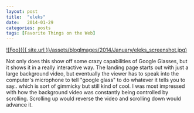 ```yaml
---
layout: post
title:  "eleks"
date:   2014-01-29
categories: posts
tags: [Favorite Things on the Web]
---
```


<a href="https://glass.eleks.com/" rel="glass.eleks.com/">![Foo]({{ site.url }}/assets/blogImages/2014/January/eleks_screenshot.jpg)</a>

Not only does this show off some crazy capabilities of Google Glasses, but it shows it in a really interactive way. The landing page starts out with just a large background video, but eventually the viewer has to speak into the computer's microphone to tell "google glass" to do whatever it tells you to say.. which is sort of gimmicky but still kind of cool. I was most impressed with how the background video was constantly being controlled by scrolling. Scrolling up would reverse the video and scrolling down would advance it.  
